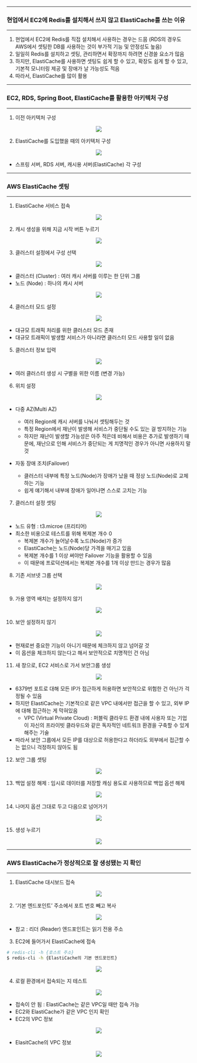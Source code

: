 -----
### 현업에서 EC2에 Redis를 설치해서 쓰지 않고 ElastiCache를 쓰는 이유 
-----
1. 현업에서 EC2에 Redis를 직접 설치해서 사용하는 경우는 드뭄 (RDS의 경우도 AWS에서 셋팅한 DB를 사용하는 것이 부가적 기능 및 안정성도 높음)
2. 일일히 Redis를 설치하고 셋팅, 관리하면서 확장까지 하려면 신경쓸 요소가 많음
3. 하지만, ElastiCache를 사용하면 셋팅도 쉽게 할 수 있고, 확장도 쉽게 할 수 있고, 기본적 모니터링 제공 및 장애가 날 가능성도 적음
4. 따라서, ElastiCache를 많이 활용

-----
### EC2, RDS, Spring Boot, ElastiCache를 활용한 아키텍처 구성
-----
1. 이전 아키텍처 구성
<div align="center">
<img src="https://github.com/user-attachments/assets/4221cdfb-edfa-47fd-a319-aa68caba8215">
</div>

2. ElastiCache를 도입했을 때의 아키텍처 구성
<div align="center">
<img src="https://github.com/user-attachments/assets/fa8558c4-0853-48c0-91eb-867164c64b44">
</div>

  - 스프링 서버, RDS 서버, 캐시용 서버(ElastiCache) 각 구성
    
-----
### AWS ElastiCache 셋팅
-----
1. ElastiCache 서비스 접속
<div align="center">
<img src="https://github.com/user-attachments/assets/57af47d8-56c8-436f-be39-f511c7521ef5">
</div>

2. 캐시 생성을 위해 지금 시작 버튼 누르기
<div align="center">
<img src="https://github.com/user-attachments/assets/c0e95e05-7a74-48c7-a8dd-003999eb8668">
</div>

3. 클러스터 설정에서 구성 선택
<div align="center">
<img src="https://github.com/user-attachments/assets/104cfd2b-e593-44d5-9171-cef010b807b2">
</div>

  - 클러스터 (Cluster) : 여러 캐시 서버를 이루는 한 단위 그룹
  - 노드 (Node) : 하나의 캐시 서버
<div align="center">
<img src="https://github.com/user-attachments/assets/ad1d5e6d-7cb6-4ae0-8cf0-7296100e2aea">
</div>


4. 클러스터 모드 설정
<div align="center">
<img src="https://github.com/user-attachments/assets/c7970399-5ce2-4eec-bdb6-39846484c9c1">
</div>

  - 대규모 트래픽 처리를 위한 클러스터 모드 존재
  - 대규모 트래픽이 발생할 서비스가 아니라면 클러스터 모드 사용할 일이 없음

5. 클러스터 정보 입력
<div align="center">
<img src="https://github.com/user-attachments/assets/07dfa00d-95ad-4908-b094-512fff873124">
</div>

  - 여러 클러스터 생성 시 구별을 위한 이름 (변경 가능)

6. 위치 설정
<div align="center">
<img src="https://github.com/user-attachments/assets/f57464dc-79f2-4d86-9033-26250bb5fd2c">
</div>

 - 다중 AZ(Multi AZ)
   + 여러 Region에 캐시 서버를 나눠서 셋팅해두는 것
   + 특정 Region에서 재난이 발생해 서비스가 중단될 수도 있는 걸 방지하는 기능
   + 하지만 재난이 발생할 가능성은 아주 적은데 비해서 비용은 추가로 발생하기 때문에, 재난으로 인해 서비스가 중단되는 게 치명적인 경우가 아니면 사용하지 말 것

  - 자동 장애 조치(Failover)
    + 클러스터 내부에 특정 노드(Node)가 장애가 났을 때 정상 노드(Node)로 교체하는 기능
    + 쉽게 얘기해서 내부에 장애가 일어나면 스스로 고치는 기능

7. 클러스터 설정 셋팅
<div align="center">
<img src="https://github.com/user-attachments/assets/839e9b2e-0b76-4fe5-a28c-bcc5bcb4d321">
</div>

  - 노드 유형 : t3.microe (프리티어)
  - 최소한 비용으로 테스트를 위해 복제본 개수 0
    + 복제본 개수가 늘어날수록 노드(Node)가 증가
    + ElastiCache는 노드(Node)당 가격을 매기고 있음
    + 복제본 개수를 1 이상 써야만 Failover 기능을 활용할 수 있음
    + 이 때문에 프로덕션에서는 복제본 개수를 1개 이상 만드는 경우가 많음

8. 기존 서브넷 그룹 선택
<div align="center">
<img src="https://github.com/user-attachments/assets/4d37e3dd-5535-44d9-bce0-99cf19030887">
</div>

9. 가용 영역 배치는 설정하지 않기
<div align="center">
<img src="https://github.com/user-attachments/assets/f8d5ac23-f2bb-4ec4-b576-dcef11058708">
</div>

10. 보안 설정하지 않기
<div align="center">
<img src="https://github.com/user-attachments/assets/8d31c693-3082-4fc7-a8ba-2763fe8f58c7">
</div>

  - 현재로썬 중요한 기능이 아니기 때문에 체크하지 않고 넘어갈 것
  - 이 옵션을 체크하지 않는다고 해서 보안적으로 치명적인 건 아님

11. 새 창으로, EC2 서비스로 가서 보안그룹 생성
<div align="center">
<img src="https://github.com/user-attachments/assets/98f9e8a4-6825-4338-8379-01161e1cc554">
</div>

   - 6379번 포트로 대해 모든 IP가 접근하게 허용하면 보안적으로 위험한 건 아닌가 걱정될 수 있음
   - 하지만 ElastiCache는 기본적으로 같은 VPC 내에서만 접근을 할 수 있고, 외부 IP에 대해 접근하는 게 막혀있음
      + VPC (Virtual Private Cloud) : 퍼블릭 클라우드 환경 내에 사용자 또는 기업이 자신의 프라이빗 클라우드와 같은 독자적인 네트워크 환경을 구축할 수 있게 해주는 기술
   - 따라서 보안 그룹에서 모든 IP를 대상으로 허용한다고 하더라도 외부에서 접근할 수는 없으니 걱정하지 않아도 됨

12. 보안 그룹 셋팅
<div align="center">
<img src="https://github.com/user-attachments/assets/4640c375-50b1-446f-a5e3-23855d8267ea">
</div>

13. 백업 설정 해제 : 임시로 데이터를 저장할 캐싱 용도로 사용하므로 백업 옵션 해제
<div align="center">
<img src="https://github.com/user-attachments/assets/d979cf76-9937-4a01-94f1-4794ba657440">
</div>

14. 나머지 옵션 그대로 두고 다음으로 넘어가기
<div align="center">
<img src="https://github.com/user-attachments/assets/9e6c44c1-cdcd-417e-b117-2738505e697d">
</div>

15. 생성 누르기
<div align="center">
<img src="https://github.com/user-attachments/assets/5c000ddd-daf5-4737-8bdf-d4ede4ced490">
</div>

-----
### AWS ElastiCache가 정상적으로 잘 생성됐는 지 확인
-----
1. ElastiCache 대시보드 접속
<div align="center">
<img src="https://github.com/user-attachments/assets/2f4acb75-a128-4e98-b505-e3c55dec9e6a">
</div>

2. ‘기본 엔드포인트’ 주소에서 포트 번호 빼고 복사
<div align="center">
<img src="https://github.com/user-attachments/assets/499b5cf0-2c2a-40f0-902c-c1c6a96161c1">
</div>

  - 참고 : 리더 (Reader) 엔드포인트는 읽기 전용 주소

3. EC2에 들어가서 ElastiCache에 접속
```bash
# redis-cli -h {호스트 주소}
$ redis-cli -h {ElastiCache의 기본 엔드포인트}
```
<div align="center">
<img src="https://github.com/user-attachments/assets/f473a42a-d253-4260-9334-9a98d900ee57">
</div>


4. 로컬 환경에서 접속되는 지 테스트
<div align="center">
<img src="https://github.com/user-attachments/assets/1b9be07f-4683-4f02-8264-dc4f4c8303d0">
</div>

  - 접속이 안 됨 : ElastiCache는 같은 VPC일 때만 접속 가능
  - EC2와 ElastiCache가 같은 VPC 인지 확인
  - EC2의 VPC 정보
<div align="center">
<img src="https://github.com/user-attachments/assets/bea29231-d383-47f3-84ba-0632e9abf963">
</div>

  - ElasitCache의 VPC 정보
<div align="center">
<img src="https://github.com/user-attachments/assets/aeaa045b-1be5-4442-9be5-f904aefada20">
</div>
